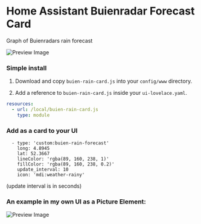 # Home Assistant Buienradar Forecast Card
Graph of Buienradars rain forecast 

![Preview Image](https://github.com/lukevink/home-assistant-buienradar-forecast-card/blob/master/buien-card-screenshot1.png)

### Simple install

1. Download and copy `buien-rain-card.js` into your `config/www` directory.

2. Add a reference to `buien-rain-card.js` inside your `ui-lovelace.yaml`.

  ```yaml
  resources:
    - url: /local/buien-rain-card.js
      type: module
  ```

### Add as a card to your UI

      - type: 'custom:buien-rain-forecast'
        long: 4.8945
        lat: 52.3667
        lineColor: 'rgba(89, 160, 238, 1)'
        fillColor: 'rgba(89, 160, 238, 0.2)'
        update_interval: 10
        icon: 'mdi:weather-rainy'
        
 (update interval is in seconds)

### An example in my own UI as a Picture Element:

![Preview Image](https://github.com/lukevink/home-assistant-buienradar-forecast-card/blob/master/buien-card-screenshot2.png)
